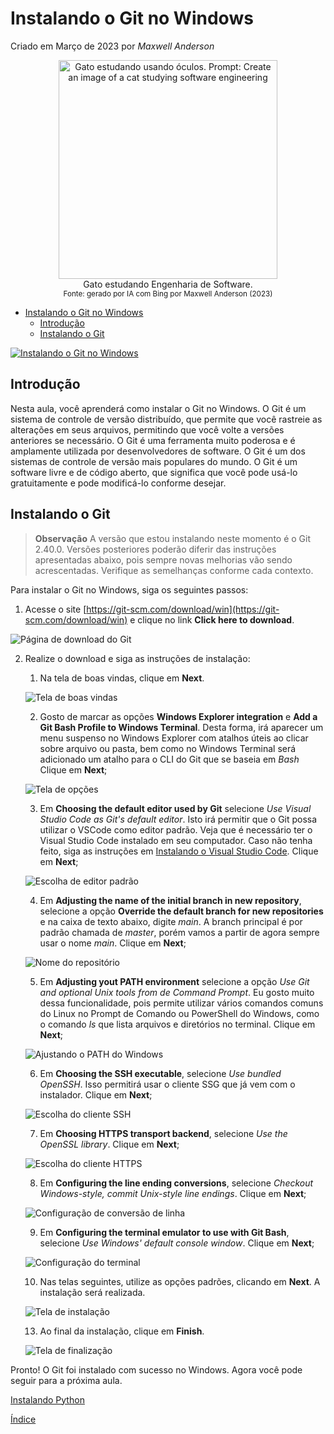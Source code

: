 # Instalando o Git no Windows

Criado em Março de 2023 por *Maxwell Anderson*

<figure style="text-align:center">
    <img src="../../static/img/gpt/cat_studying_glasses3.jpg" width="350" alt="Gato estudando usando óculos. Prompt: Create an image of a cat studying software engineering">
    <figcaption>Gato estudando Engenharia de Software.</figcaption>
    <small>Fonte: gerado por IA com Bing por Maxwell Anderson (2023)</a></small>
</figure>

- [Instalando o Git no Windows](#instalando-o-git-no-windows)
  - [Introdução](#introdução)
  - [Instalando o Git](#instalando-o-git)

[![Instalando o Git no Windows](https://res.cloudinary.com/marcomontalbano/image/upload/v1679605994/video_to_markdown/images/youtube--kymJBjqkB2A-c05b58ac6eb4c4700831b2b3070cd403.jpg)](https://youtu.be/kymJBjqkB2A "Instalando o Git no Windows")

## Introdução

Nesta aula, você aprenderá como instalar o Git no Windows. O Git é um sistema de controle de versão distribuído, que permite que você rastreie as alterações em seus arquivos, permitindo que você volte a versões anteriores se necessário. O Git é uma ferramenta muito poderosa e é amplamente utilizada por desenvolvedores de software. O Git é um dos sistemas de controle de versão mais populares do mundo. O Git é um software livre e de código aberto, que significa que você pode usá-lo gratuitamente e pode modificá-lo conforme desejar.

## Instalando o Git

> **Observação**
> A versão que estou instalando neste momento é o Git 2.40.0. Versões posteriores poderão diferir das instruções apresentadas abaixo, pois sempre novas melhorias vão sendo acrescentadas. Verifique as semelhanças conforme cada contexto.

Para instalar o Git no Windows, siga os seguintes passos:

1. Acesse o site [https://git-scm.com/download/win](https://git-scm.com/download/win) e clique no link **Click here to download**.

  ![Página de download do Git](../../static/img/lessons/git01.png)

2. Realize o download e siga as instruções de instalação:
   1. Na tela de boas vindas, clique em **Next**.

    ![Tela de boas vindas](../../static/img/lessons/git02.png)

   2. Gosto de marcar as opções **Windows Explorer integration** e **Add a Git Bash Profile to Windows Terminal**. Desta forma, irá aparecer um menu suspenso no Windows Explorer com atalhos úteis ao clicar sobre arquivo ou pasta, bem como no Windows Terminal será adicionado um atalho para o CLI do Git que se baseia em *Bash* Clique em **Next**;

    ![Tela de opções](../../static/img/lessons/git03.png)

   3. Em **Choosing the default editor used by Git** selecione *Use Visual Studio Code as Git's default editor*. Isto irá permitir que o Git possa utilizar o VSCode como editor padrão. Veja que é necessário ter o Visual Studio Code instalado em seu computador. Caso não tenha feito, siga as instruções em [Instalando o Visual Studio Code](02.%20Instalando%20o%20VSCode.md). Clique em **Next**;

    ![Escolha de editor padrão](../../static/img/lessons/git04.png)

   4. Em **Adjusting the name of the initial branch in new repository**, selecione a opção **Override the default branch for new repositories** e na caixa de texto abaixo, digite *main*. A branch principal é por padrão chamada de *master*, porém vamos a partir de agora sempre usar o nome *main*. Clique em **Next**;
  
    ![Nome do repositório](../../static/img/lessons/git05.png)

   5. Em **Adjusting yout PATH environment** selecione a opção *Use Git and optional Unix tools from de Command Prompt*. Eu gosto muito dessa funcionalidade, pois permite utilizar vários comandos comuns do Linux no Prompt de Comando ou PowerShell do Windows, como o comando *ls* que lista arquivos e diretórios no terminal. Clique em **Next**;

    ![Ajustando o PATH do Windows](../../static/img/lessons/git06.png)

   6. Em **Choosing the SSH executable**, selecione *Use bundled OpenSSH*. Isso permitirá usar o cliente SSG que já vem com o instalador. Clique em **Next**;

    ![Escolha do cliente SSH](../../static/img/lessons/git07.png)

   7. Em **Choosing HTTPS transport backend**, selecione *Use the OpenSSL library*. Clique em **Next**;

    ![Escolha do cliente HTTPS](../../static/img/lessons/git08.png)

   8. Em **Configuring the line ending conversions**, selecione *Checkout Windows-style, commit Unix-style line endings*. Clique em **Next**;

    ![Configuração de conversão de linha](../../static/img/lessons/git09.png)

   9. Em **Configuring the terminal emulator to use with Git Bash**, selecione *Use Windows' default console window*. Clique em **Next**;
  
    ![Configuração do terminal](../../static/img/lessons/git10.png)

   10. Nas telas seguintes, utilize as opções padrões, clicando em **Next**. A instalação será realizada.

    ![Tela de instalação](../../static/img/lessons/git11.png)

   13. Ao final da instalação, clique em **Finish**.

    ![Tela de finalização](../../static/img/lessons/git12.png)

Pronto! O Git foi instalado com sucesso no Windows. Agora você pode seguir para a próxima aula.

[Instalando Python](04.%20Instalando%20Python.md)

[Índice](../README.md)
